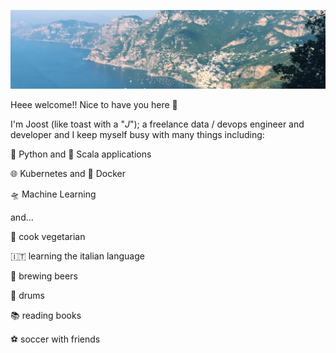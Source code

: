 ![amalfi coast 2018](https://raw.githubusercontent.com/JWDobken/JWDobken/master/0.jpg)

Heee welcome!! Nice to have you here 👋

I'm Joost (like toast with a "_J_"); a freelance data / devops engineer and developer and I keep myself busy with many things including:

🐍 Python and 🎹 Scala applications

🌐 Kubernetes and 🐳 Docker

🛸 Machine Learning

and...

🍳 cook vegetarian

🇮🇹 learning the italian language

🍻 brewing beers

🥁 drums

📚 reading books

⚽ soccer with friends

